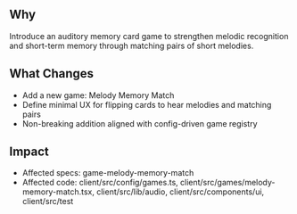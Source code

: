 ## Why
Introduce an auditory memory card game to strengthen melodic recognition and short-term memory through matching pairs of short melodies.

## What Changes
- Add a new game: Melody Memory Match
- Define minimal UX for flipping cards to hear melodies and matching pairs
- Non-breaking addition aligned with config-driven game registry

## Impact
- Affected specs: game-melody-memory-match
- Affected code: client/src/config/games.ts, client/src/games/melody-memory-match.tsx, client/src/lib/audio, client/src/components/ui, client/src/test

